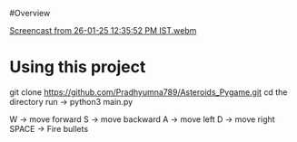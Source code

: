 #Overview

[Screencast from 26-01-25 12:35:52 PM IST.webm](https://github.com/user-attachments/assets/bf8b4569-65b7-4e03-81bd-3c2f873fe6d7)


# Using this project

git clone https://github.com/Pradhyumna789/Asteroids_Pygame.git
cd the directory
run -> python3 main.py

W -> move forward
S -> move backward
A -> move left
D -> move right
SPACE -> Fire bullets
